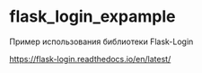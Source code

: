 # flask_login_expample
Пример использования библиотеки Flask-Login

https://flask-login.readthedocs.io/en/latest/
